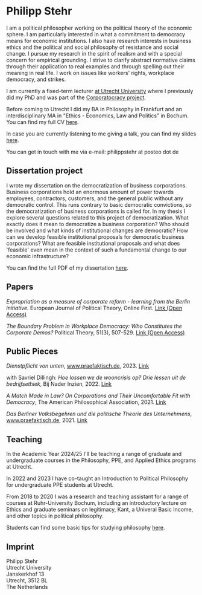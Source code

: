 # Philipp Stehr

I am a political philosopher working on the political theory of the economic sphere. I am particularly interested in what a commitment to democracy means for economic institutions. I also have research interests in business ethics and the political and social philosophy of resistance and social change. I pursue my research in the spirit of realism and with a special concern for empirical grounding. I strive to clarify abstract normative claims through their application to real examples and through spelling out their meaning in real life. I work on issues like workers' rights, workplace democracy, and strikes.

I am currently a fixed-term lecturer [at Utrecht University](https://www.uu.nl/staff/PHStehr) where I previously did my PhD and was part of the [Corporatocracy project](https://businesscorporation.sites.uu.nl/).

Before coming to Utrecht I did my BA in Philosophy in Frankfurt and an interdisciplinary MA in "Ethics - Economics, Law and Politics" in Bochum. You can find my full CV [here](https://philippstehr.github.io/CV.html).

In case you are currently listening to me giving a talk, you can find my slides [here](https://philippstehr.github.io/presentations/Presentation.pdf).

You can get in touch with me via e-mail: philippstehr at posteo dot de

## Dissertation project

I wrote my dissertation on the democratization of business corporations. Business corporations hold an enormous amount of power towards employees, contractors, customers, and the general public without any democratic control. This runs contrary to basic democratic convictions, so the democratization of business corporations is called for. In my thesis I explore several questions related to this project of democratization. What exactly does it mean to democratize a business corporation? Who should be involved and what kinds of institutional changes are democratic? How can we develop feasible institutional proposals for democratic business corporations? What are feasible institutional proposals and what does 'feasible' even mean in the context of such a fundamental change to our economic infrastructure?

You can find the full PDF of my dissertation [here](https://doi.org/10.33540/2490).

## Papers

*Expropriation as a measure of corporate reform - learning from the Berlin initiative.* European Journal of Political Theory, Online First. [Link (Open Access)](https://journals.sagepub.com/doi/10.1177/14748851231197799)

*The Boundary Problem in Workplace Democracy: Who Constitutes the Corporate Demos?* Political Theory, 51(3), 507-529. [Link (Open Access)](https://journals.sagepub.com/doi/10.1177/00905917221131821)

## Public Pieces

*Dienstpflicht von unten*, www.praefaktisch.de, 2023. [Link](https://www.praefaktisch.de/002e/dienstpflicht-von-unten/)

with Savriel Dillingh: *Hoe lossen we de wooncrisis op? Drie lessen uit de bedrijfsethiek*, Bij Nader Inzien, 2022. [Link](https://bijnaderinzien.com/2022/02/10/hoe-lossen-we-de-wooncrisis-op/)

*A Match Made in Law? On Corporations and Their Uncomfortable Fit with Democracy*, The American Philosophical Association, 2021. [Link](https://blog.apaonline.org/2021/10/04/a-match-made-in-law-on-corporations-and-their-uncomfortable-fit-with-democracy/)

*Das Berliner Volksbegehren und die politische Theorie des Unternehmens*, www.praefaktisch.de, 2021. [Link](https://www.praefaktisch.de/002e/das-berliner-volksbegehren-und-die-politische-theorie-des-unternehmens/)

## Teaching

In the Academic Year 2024/25 I'll be teaching a range of graduate and undergraduate courses in the Philosophy, PPE, and Applied Ethics programs at Utrecht.

In 2022 and 2023 I have co-taught an Introduction to Political Philosophy for undergraduate PPE students at Utrecht.

From 2018 to 2020 I was a research and teaching assistant for a range of courses at Ruhr-University Bochum, including an introductory lecture on Ethics and graduate seminars on legitimacy, Kant, a Univeral Basic Income, and other topics in political philosophy.

Students can find some basic tips for studying philosophy [here](https://philippstehr.github.io/StudentResources.html).

## Imprint

Philipp Stehr  
Utrecht University  
Janskerkhof 13  
Utrecht, 3512 BL  
The Netherlands  
